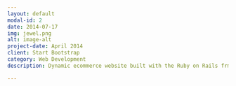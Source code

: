 ```yaml
---
layout: default
modal-id: 2
date: 2014-07-17
img: jewel.png
alt: image-alt
project-date: April 2014
client: Start Bootstrap
category: Web Development
description: Dynamic ecommerce website built with the Ruby on Rails frmework using Amazon Web Services environment.

---
```

